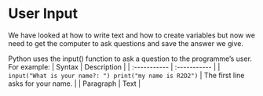 # User Input
We have looked at how to write text and how to create variables but now we need to get the computer to ask questions and save the answer we give.

Python uses the input() function to ask a question to the programme’s user. 
For example:
| Syntax | Description |
| :----------- | :----------- |
| `input("What is your name?: ") print("my name is R2D2")` | The first line asks for your name. |
| Paragraph | Text |
